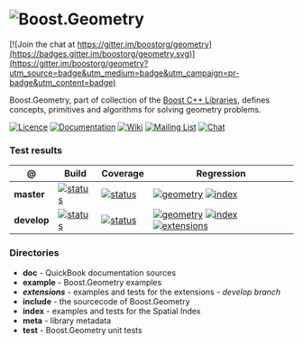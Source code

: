 # ![Boost.Geometry](doc/other/logo/logo_bkg.png)

[![Join the chat at https://gitter.im/boostorg/geometry](https://badges.gitter.im/boostorg/geometry.svg)](https://gitter.im/boostorg/geometry?utm_source=badge&utm_medium=badge&utm_campaign=pr-badge&utm_content=badge)

Boost.Geometry, part of collection of the [Boost C++ Libraries](http://github.com/boostorg), defines concepts, primitives and algorithms for solving geometry problems.

[![Licence](https://img.shields.io/badge/license-boost-4480cc.png)](http://www.boost.org/LICENSE_1_0.txt)
[![Documentation](https://img.shields.io/badge/-documentation-4480cc.png)](http://boost.org/libs/geometry)
[![Wiki](https://img.shields.io/badge/-wiki-4480cc.png)](https://github.com/boostorg/geometry/wiki)
[![Mailing List](https://img.shields.io/badge/-mailing%20list-4eb899.png)](http://lists.boost.org/geometry/)
[![Chat](https://badges.gitter.im/boostorg/geometry.png)](https://gitter.im/boostorg/geometry?utm_source=badge&utm_medium=badge&utm_campaign=pr-badge&utm_content=badge)

### Test results

@           | Build         | Coverage       | Regression
------------|---------------|----------------|------------
**master**  | [![status](https://circleci.com/gh/boostorg/geometry/tree/master.svg?style=shield)](https://circleci.com/gh/boostorg/geometry/tree/master)   | [![status](https://coveralls.io/repos/github/boostorg/geometry/badge.svg?branch=master)](https://coveralls.io/github/boostorg/geometry?branch=master)   | [![geometry](https://img.shields.io/badge/-geometry-4480cc.png)](http://www.boost.org/development/tests/master/developer/geometry.html) [![index](https://img.shields.io/badge/-index-4480cc.png)](http://www.boost.org/development/tests/master/developer/geometry-index.html)
**develop** | [![status](https://circleci.com/gh/boostorg/geometry/tree/develop.svg?style=shield)](https://circleci.com/gh/boostorg/geometry/tree/develop) | [![status](https://coveralls.io/repos/github/boostorg/geometry/badge.svg?branch=develop)](https://coveralls.io/github/boostorg/geometry?branch=develop) | [![geometry](https://img.shields.io/badge/-geometry-4480cc.png)](http://www.boost.org/development/tests/develop/developer/geometry.html) [![index](https://img.shields.io/badge/-index-4480cc.png)](http://www.boost.org/development/tests/develop/developer/geometry-index.html) [![extensions](https://img.shields.io/badge/-extensions-4480cc.png)](http://www.boost.org/development/tests/develop/developer/geometry-extensions.html)

### Directories

* **doc** - QuickBook documentation sources
* **example** - Boost.Geometry examples
* **_extensions_** - examples and tests for the extensions - _develop branch_
* **include** - the sourcecode of Boost.Geometry
* **index** - examples and tests for the Spatial Index
* **meta** - library metadata
* **test** - Boost.Geometry unit tests
